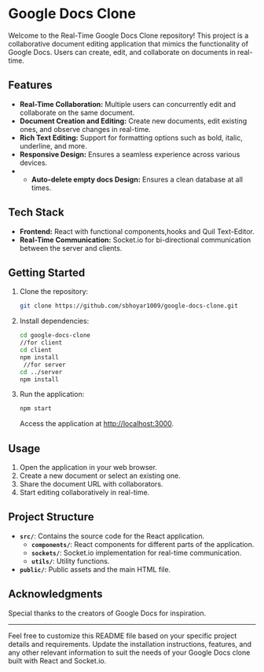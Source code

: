 # Google Docs Clone

Welcome to the Real-Time Google Docs Clone repository! This project is a collaborative document editing application that mimics the functionality of Google Docs. Users can create, edit, and collaborate on documents in real-time.

## Features

- **Real-Time Collaboration:** Multiple users can concurrently edit and collaborate on the same document.
- **Document Creation and Editing:** Create new documents, edit existing ones, and observe changes in real-time.
- **Rich Text Editing:** Support for formatting options such as bold, italic, underline, and more.
- **Responsive Design:** Ensures a seamless experience across various devices.
- - **Auto-delete empty docs Design:** Ensures a clean database at all times.

## Tech Stack

- **Frontend:** React with functional components,hooks and Quil Text-Editor.
- **Real-Time Communication:** Socket.io for bi-directional communication between the server and clients.

## Getting Started

1. Clone the repository:

   ```bash
   git clone https://github.com/sbhoyar1009/google-docs-clone.git
   ```

2. Install dependencies:

   ```bash
   cd google-docs-clone
   //for client
   cd client
   npm install
    //for server
   cd ../server
   npm install
   ```

3. Run the application:

   ```bash
   npm start
   ```

   Access the application at [http://localhost:3000](http://localhost:3000).

## Usage

1. Open the application in your web browser.
2. Create a new document or select an existing one.
3. Share the document URL with collaborators.
4. Start editing collaboratively in real-time.

## Project Structure

- **`src/`**: Contains the source code for the React application.
  - **`components/`**: React components for different parts of the application.
  - **`sockets/`**: Socket.io implementation for real-time communication.
  - **`utils/`**: Utility functions.
- **`public/`**: Public assets and the main HTML file.

## Acknowledgments

Special thanks to the creators of Google Docs for inspiration.

---

Feel free to customize this README file based on your specific project details and requirements. Update the installation instructions, features, and any other relevant information to suit the needs of your Google Docs clone built with React and Socket.io.
